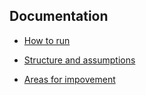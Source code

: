 ## Documentation

- [How to run](/docs/how_to_run.md)

- [Structure and assumptions](/docs/structure_and_assumptions.md)

- [Areas for impovement](/docs/areas_for_impovement.md)



